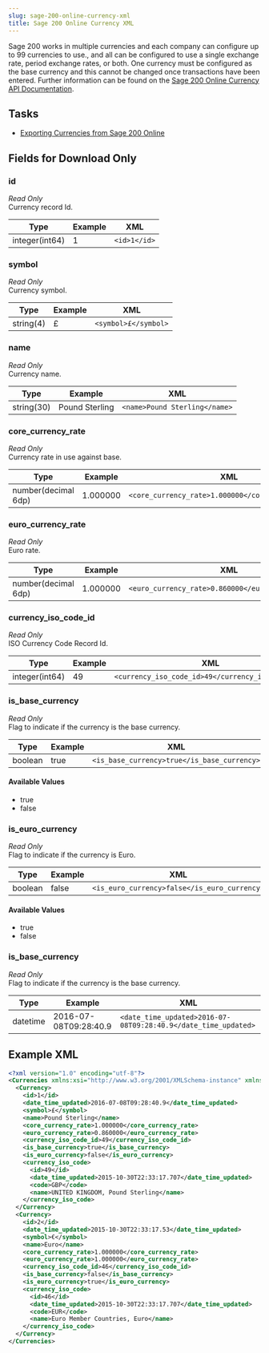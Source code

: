 ```yaml
---
slug: sage-200-online-currency-xml
title: Sage 200 Online Currency XML
---
```


Sage 200 works in multiple currencies and each company can configure up to 99 currencies to use., and all can be configured to use a single exchange rate, period exchange rates, or both. One currency must be configured as the base currency and this cannot be changed once transactions have been entered.  Further information can be found on the [Sage 200 Online Currency API Documentation](https://developer.columbus.sage.com/docs#/uk/sage200/accounts/v1/currencies).

## Tasks
 * [Exporting Currencies from Sage 200 Online](exporting-currencies-from-sage-200-online)

## Fields for Download Only
### id
 _Read Only_  
Currency record Id.

| Type | Example | XML |
| --- | --- | --- |
| integer(int64) | 1 | `<id>1</id>` |

### symbol
 _Read Only_  
Currency symbol.

| Type | Example | XML |
| --- | --- | --- |
| string(4) | £ | `<symbol>£</symbol>` |

### name
 _Read Only_  
Currency name.

| Type | Example | XML |
| --- | --- | --- |
| string(30) | Pound Sterling | `<name>Pound Sterling</name>` |

### core_currency_rate
 _Read Only_  
Currency rate in use against base.

| Type | Example | XML |
| --- | --- | --- |
| number(decimal 6dp) | 1.000000 | `<core_currency_rate>1.000000</core_currency_rate>` |

### euro_currency_rate
 _Read Only_  
Euro rate.

| Type | Example | XML |
| --- | --- | --- |
| number(decimal 6dp) | 1.000000 | `<euro_currency_rate>0.860000</euro_currency_rate>` |

### currency_iso_code_id
 _Read Only_  
ISO Currency Code Record Id. 

| Type | Example | XML |
| --- | --- | --- |
| integer(int64) | 49 | `<currency_iso_code_id>49</currency_iso_code_id>` |

### is_base_currency
 _Read Only_  
Flag to indicate if the currency is the base currency.

| Type | Example | XML |
| --- | --- | --- |
| boolean | true | `<is_base_currency>true</is_base_currency>` |

#### Available Values
 * true
 * false

### is_euro_currency
 _Read Only_  
Flag to indicate if the currency is Euro.

| Type | Example | XML |
| --- | --- | --- |
| boolean | false | `<is_euro_currency>false</is_euro_currency>` |

#### Available Values
 * true
 * false

### is_base_currency
 _Read Only_  
Flag to indicate if the currency is the base currency.

| Type | Example | XML |
| --- | --- | --- |
| datetime | 2016-07-08T09:28:40.9 | `<date_time_updated>2016-07-08T09:28:40.9</date_time_updated>` |

## Example XML

```xml
<?xml version="1.0" encoding="utf-8"?>
<Currencies xmlns:xsi="http://www.w3.org/2001/XMLSchema-instance" xmlns:xsd="http://www.w3.org/2001/XMLSchema">
  <Currency>
    <id>1</id>
    <date_time_updated>2016-07-08T09:28:40.9</date_time_updated>
    <symbol>£</symbol>
    <name>Pound Sterling</name>
    <core_currency_rate>1.000000</core_currency_rate>
    <euro_currency_rate>0.860000</euro_currency_rate>
    <currency_iso_code_id>49</currency_iso_code_id>
    <is_base_currency>true</is_base_currency>
    <is_euro_currency>false</is_euro_currency>
    <currency_iso_code>
      <id>49</id>
      <date_time_updated>2015-10-30T22:33:17.707</date_time_updated>
      <code>GBP</code>
      <name>UNITED KINGDOM, Pound Sterling</name>
    </currency_iso_code>
  </Currency>
  <Currency>
    <id>2</id>
    <date_time_updated>2015-10-30T22:33:17.53</date_time_updated>
    <symbol>€</symbol>
    <name>Euro</name>
    <core_currency_rate>1.000000</core_currency_rate>
    <euro_currency_rate>1.000000</euro_currency_rate>
    <currency_iso_code_id>46</currency_iso_code_id>
    <is_base_currency>false</is_base_currency>
    <is_euro_currency>true</is_euro_currency>
    <currency_iso_code>
      <id>46</id>
      <date_time_updated>2015-10-30T22:33:17.707</date_time_updated>
      <code>EUR</code>
      <name>Euro Member Countries, Euro</name>
    </currency_iso_code>
  </Currency>
</Currencies>
```
